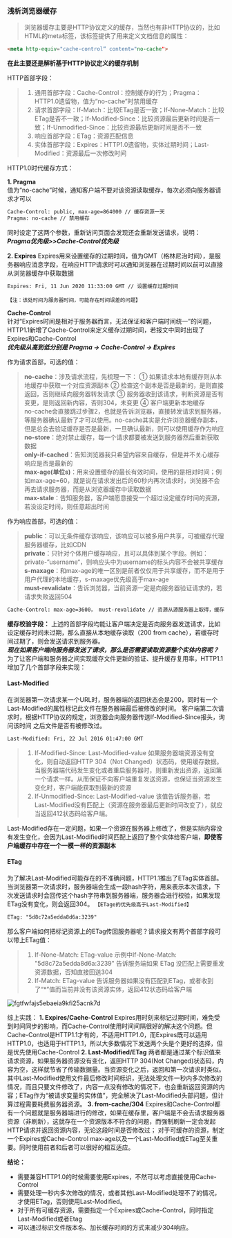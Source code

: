 ### 浅析浏览器缓存  
>浏览器缓存主要是HTTP协议定义的缓存，当然也有非HTTP协议的，比如HTML的meta标签，该标签提供了用来定义文档信息的属性：

```html
<meta http-equiv="cache-control“ content="no-cache">
```
**在此主要还是解析基于HTTP协议定义的缓存机制**   
 
HTTP首部字段：  
> 1.  通用首部字段：Cache-Control：控制缓存的行为；Pragma：HTTP1.0遗留物，值为“no-cache”时禁用缓存  
> 2.  请求首部字段：If-Match：比较ETag是否一致；If-None-Match：比较ETag是否不一致；If-Modified-Since：比较资源最后更新时间是否一致；If-Unmodified-Since：比较资源最后更新时间是否不一致  
> 3. 响应首部字段：ETag：资源匹配信息  
> 4. 实体首部字段：Expires：HTTP1.0遗留物，实体过期时间；Last-Modified：资源最后一次修改时间  

HTTP1.0时代缓存方式：  

**1. Pragma**  
值为“no-cache”时候，通知客户端不要对该资源读取缓存，每次必须向服务器请求才可以
```html
Cache-Control: public, max-age=864000 // 缓存资源一天
Pragma: no-cache // 禁用缓存
```
同时设定了这两个参数，重新访问页面会发现还会重新发送请求，说明：
_**Pragma优先级>>Cache-Control优先级**_

**2. Expires**
Expires用来设置缓存的过期时间，值为GMT（格林尼治时间），是服务器响应消息字段，在响应HTTP请求时可以通知浏览器在过期时间以前可以直接从浏览器缓存中获取数据
```html
Expires: Fri, 11 Jun 2020 11:33:00 GMT // 设置缓存过期时间
```
`【注：该处时间为服务器时间，可能存在时间误差的问题】`

**Cache-Control**  
针对“Expires时间是相对于服务器而言，无法保证和客户端时间统一”的问题，HTTP1.1新增了Cache-Control来定义缓存过期时间，若报文中同时出现了Expires和Cache-Control  
**_优先级从高到低分别是 Pragma -> Cache-Control -> Expires_**

作为请求首部，可选的值：
>**no-cache**：涉及请求流程，先梳理一下：
① 如果请求本地有缓存则从本地缓存中获取一个对应资源副本
② 检查这个副本是否是最新的，是则直接返回，否则继续向服务器转发请求
③ 服务器收到该请求，判断资源是否有变更，是则返回新内容，否则304，未变更
④ 客户端更新本地缓存  
no-cache会直接跳过步骤2，也就是告诉浏览器，直接转发请求到服务器，等服务器确认最新了才可以使用。no-cache其实是允许浏览器缓存副本，但是总会去验证缓存是否是最新，一旦确认最新，则可以使用缓存作为响应  
>**no-store**：绝对禁止缓存，每一个请求都要被发送到服务器然后重新获取数据  
>**only-if-cached**：告知浏览器我只希望内容来自缓存，但是并不关心缓存响应是否是最新的  
>**max-age(单位s)**：用来设置缓存的最长有效时间，使用的是相对时间；例如max-age=60，就是说在请求发出后的60秒内再次请求时，浏览器不会再去请求服务器，而是从浏览器缓存中读取数据  
>**max-stale**：告知服务器，客户端愿意接受一个超过设定缓存时间的资源，若没设定时间，则任意超出时间  

作为响应首部，可选的值：
>**public**：可以无条件缓存该响应，该响应可以被多用户共享，可被缓存代理服务器缓存，比如CDN  
>**private**：只针对个体用户缓存响应，且可以具体到某个字段。例如：private-”username“，则响应头中为username的标头内容不会被共享缓存  
>**s-maxage**：和max-age的唯一区别是前者仅仅用于共享缓存，而不是用于用户代理的本地缓存，s-maxage优先级高于max-age  
>**must-revalidate**：告诉浏览器，当前资源一定是向服务器验证请求的，若请求失败返回504  

```html
Cache-Control: max-age=3600， must-revalidate // 资源从源服务器上取得，缓存时间为一小时，在一小时之内获取该资源无需发送请求，之后必须向服务器发送验证该资源
```
**缓存校验字段：**
上述的首部字段均能让客户端决定是否向服务器发送请求，比如设定缓存时间未过期，那么直接从本地缓存读取（200 from cache），若缓存时间过期了，则会发送请求到服务器。  
**_现在如果客户端向服务器发送了请求，那么是否需要读取资源整个实体内容呢？_**
为了让客户端和服务器之间实现缓存文件更新的验证、提升缓存复用率，HTTP1.1增加了几个首部字段来实现：
#### Last-Modified
在浏览器第一次请求某一个URL时，服务器端的返回状态会是200，同时有一个Last-Modified的属性标记此文件在服务器端最后被修改的时间。
客户端第二次请求时，根据HTTP协议的规定，浏览器会向服务器传送If-Modified-Since报头，询问该时间 之后文件是否有被修改过。
```html
Last-Modified: Fri, 22 Jul 2016 01:47:00 GMT
```
> 1. If-Modified-Since: Last-Modified-value  如果服务器端资源没有变化，则自动返回HTTP 304（Not Changed）状态码，使用缓存数据。当服务器端代码发生变化或者重启服务器时，则重新发出资源，返回第一个请求一样。从而保证不向客户端重复发送资源，也保证当资源发生变化时，客户端能获取到最新的资源
> 2. If-Unmodified-Since: Last-Modified-value 该值告诉服务器，若Last-Modified没有匹配上（资源在服务器最后更新时间改变了），就应当返回412状态码给客户端。

Last-Modified存在一定问题，如果一个资源在服务器上修改了，但是实际内容没有发生变化，会因为Last-Modified时间匹配上返回了整个实体给客户端，**即使客户端缓存中存在一个一模一样的资源副本**

#### ETag
为了解决Last-Modified可能存在的不准确问题，HTTP1.1推出了ETag实体首部。当浏览器第一次请求时，服务器端会生成一段hash字符，用来表示本次请求，下次发送请求时会回传这个hash字符串到服务器端，服务器会进行校验，如果发现ETag没有变化，则会返回304。
`【ETage的优先级高于Last-Modified】`
```html
ETag: "5d8c72a5edda8d6a:3239"
```
那么客户端如何把标记资源上的ETag传回服务器呢？请求报文有两个首部字段可以带上ETag值：
>1. If-None-Match: ETag-value  示例中If-None-Match: "5d8c72a5edda8d6a:3239" 告诉服务端如果 ETag 没匹配上需要重发资源数据，否知直接回送304
>2. If-Match: ETag-value 告诉服务器如果没有匹配到ETag，或者收到了“*”值而当前并没有该资源实体，返回412状态码给客户端

![fgtfwfajs5ebaeia9kfi25acnk7d](https://user-images.githubusercontent.com/3364054/28409719-063ad49e-6d6e-11e7-9230-ccd967d4e150.jpg)

综上实践：
**1. Expires/Cache-Control**
Expires用时刻来标记过期时间，难免受到时间同步的影响，而Cache-Control使用时间间隔很好的解决这个问题。但Cache-Control是HTTP1.1才有的，不适用HTTP1.0，而Expires既可以适用HTTP1.0，也适用于HTTP1.1，所以大多数情况下发送两个头是个更好的选择，但是优先使用Cache-Control
**2. Last-Modified/ETag**
两者都是通过某个标识值来请求资源，如果服务器资源没有变化，返回HTTP 304(Not Changed)状态码，内容为空，这样就节省了传输数据量。当资源变化之后，返回和第一次请求时类似。其中Last-Modified使用文件最后修改时间标识，无法处理文件一秒内多次修改的情况，而且只要文件修改了，内容一点没有修改的情况下，也会重新返回资源的内容；ETag作为“被请求变量的实体值”，完全解决了Last-Modified头部问题，但计算过程需要耗费服务器资源。
**3. from-cache/304**
 Expires和Cache-Control都有一个问题就是服务器端进行的修改，如果在缓存里，客户端是不会去请求服务器资源（非刷新），这就存在一个资源版本不符合的问题，而强制刷新一定会发起HTTP请求并返回资源内容，无论这段时间是否修改过；
对于可缓存的资源，制定一个Expires或Cache-Control max-age以及一个Last-Modified或ETag至关重要。同时使用前者和后者可以很好的相互适应。

**结论：**
* 需要兼容HTTP1.0的时候需要使用Expires，不然可以考虑直接使用Cache-Control
* 需要处理一秒内多次修改的情况，或者其他Last-Modified处理不了的情况，才使用ETag，否则使用Last-Modified。
* 对于所有可缓存资源，需要指定一个Expires或Cache-Control，同时指定Last-Modified或者Etag
* 可以通过标识文件版本名、加长缓存时间的方式来减少304响应。
